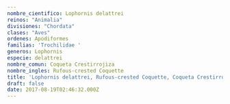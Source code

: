 ```yaml
---
nombre_cientifico: Lophornis delattrei
reinos: "Animalia"
divisiones: "Chordata"
clases: "Aves"
ordenes: Apodiformes
familias: 'Trochilidae '
generos: Lophornis
especie: delattrei
nombre_comun: Coqueta Crestirrojiza
nombre_ingles: Rufous-crested Coquette
title: 'Lophornis delattrei, Rufous-crested Coquette, Coqueta Crestirrojiza'
draft: false
date: 2017-08-19T02:46:32.000Z
---
```


